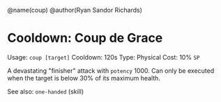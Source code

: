@name(coup)
@author(Ryan Sandor Richards)

# Cooldown: Coup de Grace
Usage: `coup [target]`
Cooldown: 120s
Type: Physical
Cost: 10% `SP`

A devastating "finisher" attack with `potency` 1000. Can only be executed when
the target is below 30% of its maximum health.

See also: `one-handed` (skill)

